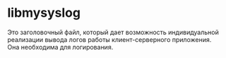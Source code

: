 # libmysyslog
Это заголовочный файл, который дает возможность индивидуальной реализации вывода логов работы клиент-серверного приложения. </br>
Она необходима для логирования. </br>
